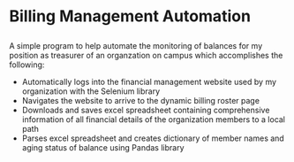 # Billing Management Automation <p>
A simple program to help automate the monitoring of balances for my position as treasurer of an organzation on campus which accomplishes the following:
 <ul>
  <li>Automatically logs into the financial management website used by my organization with the Selenium library</li>
  <li>Navigates the website to arrive to the dynamic billing roster page</li>
  <li>Downloads and saves excel spreadsheet containing comprehensive information of all financial details of the organization members to a local path</li>
  <li>Parses excel spreadsheet and creates dictionary of member names and aging status of balance using Pandas library</li>



